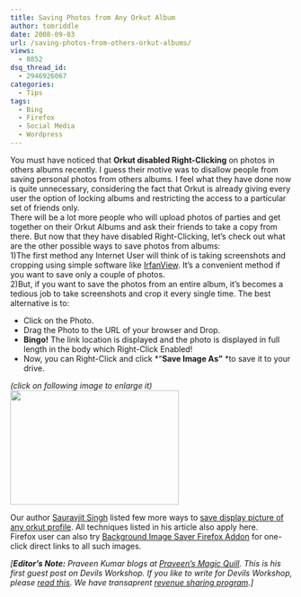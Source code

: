 ```yaml
---
title: Saving Photos from Any Orkut Album
author: tomriddle
date: 2008-09-03
url: /saving-photos-from-others-orkut-albums/
views:
  - 8852
dsq_thread_id:
  - 2946926067
categories:
  - Tips
tags:
  - Bing
  - Firefox
  - Social Media
  - Wordpress
---
```

You must have noticed that **Orkut disabled Right-Clicking** on photos in others albums recently. I guess their motive was to disallow people from saving personal photos from others albums. I feel what they have done now is quite unnecessary, considering the fact that Orkut is already giving every user the option of locking albums and restricting the access to a particular set of friends only.  
There will be a lot more people who will upload photos of parties and get together on their Orkut Albums and ask their friends to take a copy from there. But now that they have disabled Right-Clicking, let’s check out what are the other possible ways to save photos from albums:  
1)The first method any Internet User will think of is taking screenshots and cropping using simple software like <a href="http://www.irfanview.com/" onclick="_gaq.push(['_trackEvent', 'outbound-article', 'http://www.irfanview.com/', 'IrfanView']);" >IrfanView</a>. It’s a convenient method if you want to save only a couple of photos.  
2)But, if you want to save the photos from an entire album, it’s becomes a tedious job to take screenshots and crop it every single time. The best alternative is to:

  * Click on the Photo.
  * Drag the Photo to the URL of your browser and Drop.
  * **Bingo!** The link location is displayed and the photo is displayed in full length in the body which Right-Click Enabled!
  * Now, you can Right-Click and click *“**Save Image As&#8221;** *to save it to your drive.

*(click on following image to enlarge it)*  
[<img class="size-medium wp-image-1777 alignnone" src="http://cdn.devilsworkshop.org/files/2008/09/saving-images-from-orkut-albums1-300x204.jpg" alt="" width="300" height="204" />][1]

Our author [Sauravjit Singh][2] listed few more ways to [save display picture of any orkut profile][3]. All techniques listed in his article also apply here.  
Firefox user can also try [Background Image Saver Firefox Addon][4] for one-click direct links to all such images.

*[**Editor&#8217;s Note:** Praveen Kumar blogs at <a href="http://praveen.ampli5.org/wordpress" onclick="_gaq.push(['_trackEvent', 'outbound-article', 'http://praveen.ampli5.org/wordpress', 'Praveen’s Magic Quill']);" title="Praveen’s Magic Quill">Praveen’s Magic Quill</a>. This is his first guest post on Devils Workshop. If you like to write for Devils Workshop, please [read this][5]. We have transaprent [revenue sharing program][5].]*

 [1]: http://cdn.devilsworkshop.org/files/2008/09/saving-images-from-orkut-albums1.jpg
 [2]: http://devilsworkshop.org/author/sauravjit/
 [3]: http://devilsworkshop.org/save-dp-of-any-profile-on-orkut/
 [4]: http://devilsworkshop.org/save-background-image-easily-in-firefox/
 [5]: http://devilsworkshop.org/join-dw/
